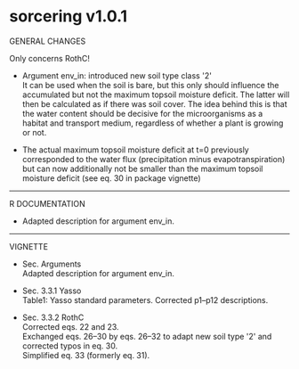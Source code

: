 
sorcering v1.0.1
===============================

GENERAL CHANGES

Only concerns RothC!

- Argument env_in: introduced new soil type class '2'\
It can be used when the soil is bare, but this only should influence the accumulated but not the maximum topsoil moisture deficit.
The latter will then be calculated as if there was soil cover.
The idea behind this is that the water content should be decisive for the microorganisms as a habitat and transport medium,
regardless of whether a plant is growing or not.

- The actual maximum topsoil moisture deficit at t=0 previously corresponded to the water flux (precipitation minus evapotranspiration)
but can now additionally not be smaller than the maximum topsoil moisture deficit (see eq. 30 in package vignette)

-------------------------------

R DOCUMENTATION

- Adapted description for argument env_in.

-------------------------------

VIGNETTE

- Sec. Arguments\
    Adapted description for argument env_in.

- Sec. 3.3.1 Yasso\
    Table1: Yasso standard parameters. Corrected p1–p12 descriptions.

- Sec. 3.3.2 RothC\
    Corrected eqs. 22 and 23.\
    Exchanged eqs. 26–30 by eqs. 26–32 to adapt new soil type '2' and corrected typos in eq. 30.\
    Simplified eq. 33 (formerly eq. 31).


